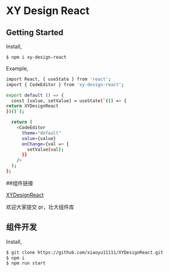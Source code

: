 # XY Design React

## Getting Started

Install,

```bash
$ npm i xy-design-react
```

Example,

```bash
import React, { useState } from 'react';
import { CodeEditor } from 'xy-design-react';

export default () => {
  const [value, setValue] = useState(`(() => {
return XYDesignReact
})()`);

  return (
    <CodeEditor
      theme="default"
      value={value}
      onChange={val => {
        setValue(val);
      }}
    />
  );
};
```

##组件链接

[XYDesignReact](https://zengxiaotian.gitee.io/XYDesignReact)

欢迎大家提交 pr，壮大组件库

## 组件开发

Install,

```bash
$ git clone https://github.com/xiaoyu11111/XYDesignReact.git
$ npm i
$ npm run start
```
